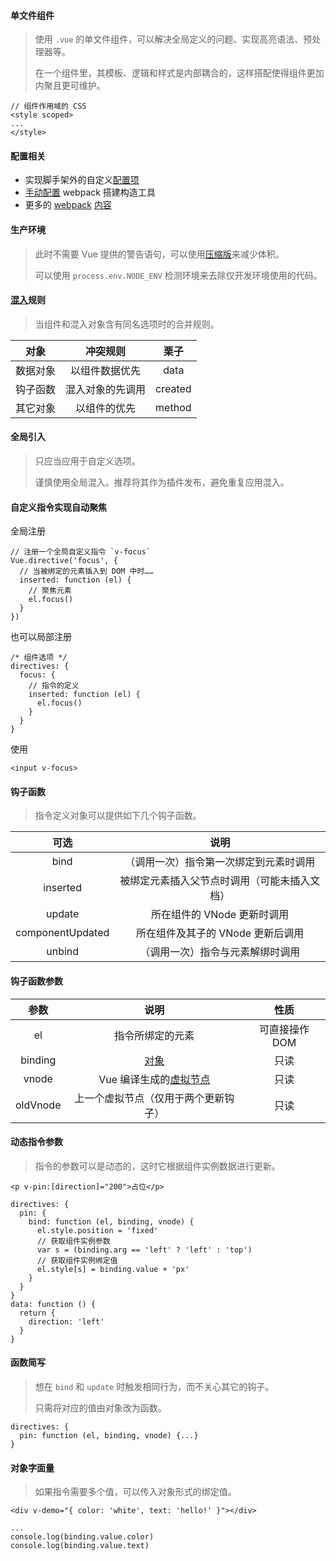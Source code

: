 
#### 单文件组件  
> 使用 `.vue` 的单文件组件，可以解决全局定义的问题、实现高亮语法、预处理器等。  
> 
> 在一个组件里，其模板、逻辑和样式是内部耦合的，这样搭配使得组件更加内聚且更可维护。

```
// 组件作用域的 CSS
<style scoped>
...
</style>
```

#### 配置相关  

- 实现脚手架外的自定义[配置项](https://cli.vuejs.org/zh/config/)  
- [手动配置](https://vue-loader.vuejs.org/zh/) webpack 搭建构造工具  
- 更多的 [webpack](https://webpack.js.org/configuration/) [内容](https://www.webpackjs.com/concepts/)

#### 生产环境  
> 此时不需要 Vue 提供的警告语句，可以使用[压缩版](https://vuejs.bootcss.com/guide/installation.html#直接用-lt-script-gt-引入)来减少体积。  
> 
> 可以使用 `process.env.NODE_ENV` 检测环境来去除仅开发环境使用的代码。  

#### [混入](https://github.com/SpringLoach/Vue/blob/main/learning/section4.md#混入的简单使用)规则   
> 当组件和混入对象含有同名选项时的合并规则。  

对象 | 冲突规则 | 栗子
:-: | :-: | :-: 
数据对象 | 以组件数据优先 | data
钩子函数 | 混入对象的先调用 | created
其它对象 | 以组件的优先 | method

#### 全局引入  
> 只应当应用于自定义选项。  
> 
> 谨慎使用全局混入。推荐将其作为插件发布，避免重复应用混入。  

#### 自定义指令实现自动聚焦  

全局注册
```
// 注册一个全局自定义指令 `v-focus`
Vue.directive('focus', {
  // 当被绑定的元素插入到 DOM 中时……
  inserted: function (el) {
    // 聚焦元素
    el.focus()
  }
})
```

也可以局部注册
```
/* 组件选项 */
directives: {
  focus: {
    // 指令的定义
    inserted: function (el) {
      el.focus()
    }
  }
}
```

使用  
```
<input v-focus>
```

#### 钩子函数  
> 指令定义对象可以提供如下几个钩子函数。  

可选 | 说明 
:-: | :-: 
bind | （调用一次）指令第一次绑定到元素时调用 
inserted | 被绑定元素插入父节点时调用（可能未插入文档）
update | 所在组件的 VNode 更新时调用 
componentUpdated | 所在组件及其子的 VNode 更新后调用 
unbind | （调用一次）指令与元素解绑时调用

#### 钩子函数参数  

参数 | 说明 | 性质
:-: | :-: | :-: 
el | 指令所绑定的元素 | 可直接操作 DOM
binding | [对象](https://vuejs.bootcss.com/guide/custom-directive.html#钩子函数参数) | 只读
vnode | Vue 编译生成的[虚拟节点](https://github.com/vuejs/vue/blob/dev/src/core/vdom/vnode.js) | 只读
oldVnode | 上一个虚拟节点（仅用于两个更新钩子） | 只读

#### 动态指令参数  
> 指令的参数可以是动态的，这时它根据组件实例数据进行更新。  

```
<p v-pin:[direction]="200">占位</p>

directives: {
  pin: {
    bind: function (el, binding, vnode) {
      el.style.position = 'fixed'
      // 获取组件实例参数
      var s = (binding.arg == 'left' ? 'left' : 'top')
      // 获取组件实例绑定值
      el.style[s] = binding.value + 'px'
    }
  }
}
data: function () {
  return {
    direction: 'left'
  }
}
```

#### 函数简写  
> 想在 `bind` 和 `update` 时触发相同行为，而不关心其它的钩子。
> 
> 只需将对应的值由对象改为函数。  

```
directives: {
  pin: function (el, binding, vnode) {...}
}
```

#### 对象字面量  
> 如果指令需要多个值，可以传入对象形式的绑定值。  

```
<div v-demo="{ color: 'white', text: 'hello!' }"></div>

...
console.log(binding.value.color)
console.log(binding.value.text)
```









